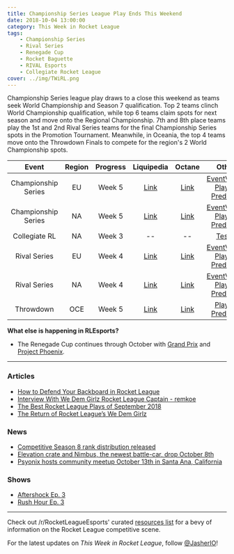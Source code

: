```yaml
---
title: Championship Series League Play Ends This Weekend
date: 2018-10-04 13:00:00
category: This Week in Rocket League
tags:
    - Championship Series
    - Rival Series
    - Renegade Cup
    - Rocket Baguette
    - RIVAL Esports
    - Collegiate Rocket League
cover: ../img/TWiRL.png
---
```


Championship Series league play draws to a close this weekend as teams seek World Championship and Season 7 qualification. Top 2 teams clinch World Championship qualification, while top 6 teams claim spots for next season and move onto the Regional Championship. 7th and 8th place teams play the 1st and 2nd Rival Series teams for the final Championship Series spots in the Promotion Tournament. Meanwhile, in Oceania, the top 4 teams move onto the Throwdown Finals to compete for the region's 2 World Championship spots.

|        Event        | Region | Progress |                                                           Liquipedia                                                            |                            Octane                             |                                                                  Other                                                                   |
| :-----------------: | :----: | :------: | :-----------------------------------------------------------------------------------------------------------------------------: | :-----------------------------------------------------------: | :--------------------------------------------------------------------------------------------------------------------------------------: |
| Championship Series |   EU   |  Week 5  |                  [Link](https://liquipedia.net/rocketleague/Rocket_League_Championship_Series/Season_6/Europe)                  |    [Link](https://octane.gg/event/rlcs-season-six-europe)     |       [EventVODs](https://eventvods.com/rocket-league/rlcs-europe-season-6?s=0), [Playoff Predictor](https://us.nallen.me/rlcs/eu)       |
| Championship Series |   NA   |  Week 5  |              [Link](https://liquipedia.net/rocketleague/Rocket_League_Championship_Series/Season_6/North_America)               | [Link](https://octane.gg/event/rlcs-season-six-north-america) |   [EventVODs](https://eventvods.com/rocket-league/rlcs-north-america-season-6?s=0), [Playoff Predictor](https://us.nallen.me/rlcs/na)    |
|    Collegiate RL    |   NA   |  Week 3  |                                                               --                                                                |                              --                               |                                            [Tespa](https://compete.tespa.org/tournament/117)                                             |
|    Rival Series     |   EU   |  Week 4  |    [Link](https://liquipedia.net/rocketleague/Rocket_League_Championship_Series/Season_6/Europe/Rocket_League_Rival_Series)     |    [Link](https://octane.gg/event/rlrs-season-six-europe)     |    [EventVODs](https://eventvods.com/rocket-league/rlrs-europe-season-6?s=0), [Playoff Predictor](https://us.nallen.me/rlcs/eu/rlrs)     |
|    Rival Series     |   NA   |  Week 4  | [Link](https://liquipedia.net/rocketleague/Rocket_League_Championship_Series/Season_6/North_America/Rocket_League_Rival_Series) | [Link](https://octane.gg/event/rlrs-season-six-north-america) | [EventVODs](https://eventvods.com/rocket-league/rlrs-north-america-season-6?s=0), [Playoff Predictor](https://us.nallen.me/rlcs/na/rlrs) |
|      Throwdown      |  OCE   |  Week 5  |           [Link](https://liquipedia.net/rocketleague/Rocket_League_Championship_Series/Season_6/Oceania/League_Play)            |     [Link](https://octane.gg/event/throwdown-season-six)      |                                            [Playoff Predictor](https://us.nallen.me/rlcs/oce)                                            |

**What else is happening in RLEsports?**

-   The Renegade Cup continues through October with [Grand Prix](https://www.reddit.com/r/RocketLeagueEsports/comments/9l26tn/renegade_cup_eu_rocket_baguette_grand_prix_open/) and [Project Phoenix](https://www.reddit.com/r/RocketLeagueEsports/comments/9l2fkf/renegade_cup_na_rival_esports_project_phoenix/).

---

### Articles

-   [How to Defend Your Backboard in Rocket League](http://team-dignitas.net/articles/blogs/rocket-league/12987/how-to-defend-your-backboard-in-rocket-league)
-   [Interview With We Dem Girlz Rocket League Captain - remkoe](http://team-dignitas.net/articles/blogs/rocket-league/13016/interview-with-we-dem-girlz-rocket-league-captain-remkoe)
-   [The Best Rocket League Plays of September 2018](https://ginx.tv/rocket-league/best-rocket-league-plays-september-2018/)
-   [The Return of Rocket League’s We Dem Girlz](https://ginx.tv/rocket-league/the-return-of-rocket-leagues-we-dem-girlz/)

### News

-   [Competitive Season 8 rank distribution released](https://www.reddit.com/r/RocketLeague/comments/9kw21p/season_8_rank_distribution_extravaganza/)
-   [Elevation crate and Nimbus, the newest battle-car, drop October 8th](https://www.rocketleague.com/news/elevation-crate-october-8/)
-   [Psyonix hosts community meetup October 13th in Santa Ana, California](https://www.rocketleague.com/news/fall-community-meet-up-october-13/)

### Shows

-   [Aftershock Ep. 3](https://youtu.be/02FJfjo8G_U)
-   [Rush Hour Ep. 3](https://www.twitch.tv/videos/317803246)

---

Check out /r/RocketLeagueEsports' curated [resources list](https://www.reddit.com/r/RocketLeagueEsports/wiki/links) for a bevy of information on the Rocket League competitive scene.

For the latest updates on _This Week in Rocket League_, follow [@JasherIO](https://twitter.com/JasherIO)!
